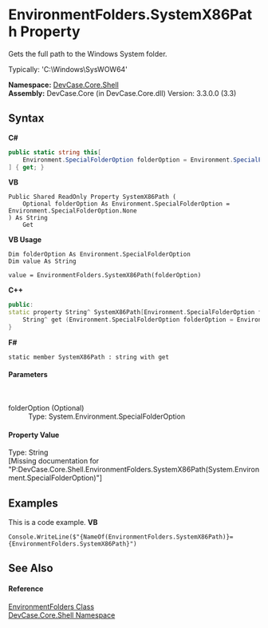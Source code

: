 # EnvironmentFolders.SystemX86Path Property 
 

Gets the full path to the Windows System folder. 

 Typically: 'C:\Windows\SysWOW64'

**Namespace:**&nbsp;<a href="N_DevCase_Core_Shell">DevCase.Core.Shell</a><br />**Assembly:**&nbsp;DevCase.Core (in DevCase.Core.dll) Version: 3.3.0.0 (3.3)

## Syntax

**C#**<br />
``` C#
public static string this[
	Environment.SpecialFolderOption folderOption = Environment.SpecialFolderOption.None
] { get; }
```

**VB**<br />
``` VB
Public Shared ReadOnly Property SystemX86Path ( 
	Optional folderOption As Environment.SpecialFolderOption = Environment.SpecialFolderOption.None
) As String
	Get
```

**VB Usage**<br />
``` VB Usage
Dim folderOption As Environment.SpecialFolderOption
Dim value As String

value = EnvironmentFolders.SystemX86Path(folderOption)

```

**C++**<br />
``` C++
public:
static property String^ SystemX86Path[Environment.SpecialFolderOption folderOption = Environment.SpecialFolderOption::None] {
	String^ get (Environment.SpecialFolderOption folderOption = Environment.SpecialFolderOption::None);
}
```

**F#**<br />
``` F#
static member SystemX86Path : string with get

```


#### Parameters
&nbsp;<dl><dt>folderOption (Optional)</dt><dd>Type: System.Environment.SpecialFolderOption<br /></dd></dl>

#### Property Value
Type: String<br />\[Missing <value> documentation for "P:DevCase.Core.Shell.EnvironmentFolders.SystemX86Path(System.Environment.SpecialFolderOption)"\]

## Examples
This is a code example. 
**VB**<br />
``` VB
Console.WriteLine($"{NameOf(EnvironmentFolders.SystemX86Path)}={EnvironmentFolders.SystemX86Path}")
```


## See Also


#### Reference
<a href="T_DevCase_Core_Shell_EnvironmentFolders">EnvironmentFolders Class</a><br /><a href="N_DevCase_Core_Shell">DevCase.Core.Shell Namespace</a><br />